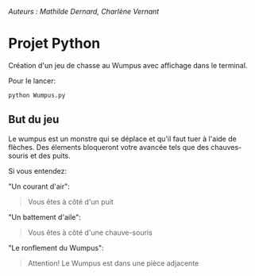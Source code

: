 *Auteurs : Mathilde Dernard, Charlène Vernant*

# Projet Python

Création d'un jeu de chasse au Wumpus avec affichage dans le terminal.

Pour le lancer:

```python Wumpus.py```

## But du jeu

Le wumpus est un monstre qui se déplace et qu'il faut tuer à l'aide de flèches. Des élements bloqueront votre avancée tels que des chauves-souris et des puits.

Si vous entendez:


"Un courant d'air": 
> Vous êtes à côté d'un puit


"Un battement d'aile":
> Vous êtes à côté d'une chauve-souris


"Le ronflement du Wumpus": 
> Attention! Le Wumpus est dans une pièce adjacente
